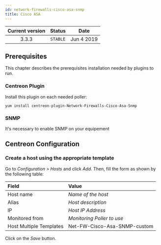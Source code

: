 ```yaml
---
id: network-firewalls-cisco-asa-snmp
title: Cisco ASA
---
```


| Current version | Status | Date |
| :-: | :-: | :-: |
| 3.3.3 | `STABLE` | Jun  4 2019 |

## Prerequisites

This chapter describes the prerequisites installation needed by plugins to run.

### Centreon Plugin

Install this plugin on each needed poller:

``` shell
yum install centreon-plugin-Network-Firewalls-Cisco-Asa-Snmp
```

### SNMP

It's necessary to enable SNMP on your equipement

## Centreon Configuration

### Create a host using the appropriate template

Go to *Configuration \> Hosts* and click *Add*. Then, fill the form as shown by
the following table:

| Field                   | Value                        |
| :---------------------- | :--------------------------- |
| Host name               | *Name of the host*           |
| Alias                   | *Host description*           |
| IP                      | *Host IP Address*            |
| Monitored from          | *Monitoring Poller to use*   |
| Host Multiple Templates | Net-FW-Cisco-Asa-SNMP-custom |

Click on the *Save* button.

